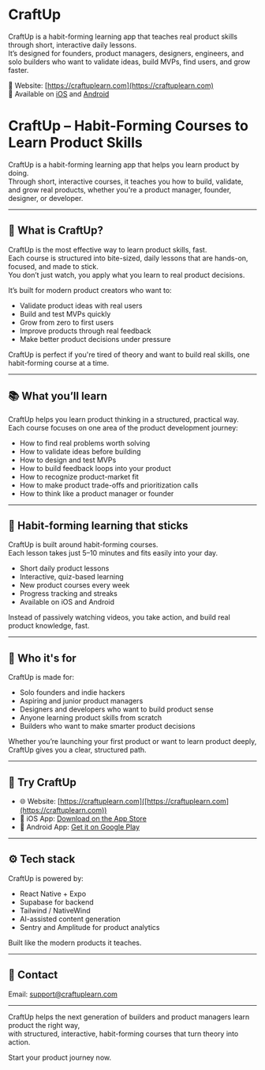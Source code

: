 # CraftUp

CraftUp is a habit-forming learning app that teaches real product skills through short, interactive daily lessons.  
It’s designed for founders, product managers, designers, engineers, and solo builders who want to validate ideas, build MVPs, find users, and grow faster.

📲 Website: [https://craftuplearn.com](https://craftuplearn.com)  
📱 Available on [iOS]([https://apps.apple.com/us/app/craftup-learn-product-skills/id6748829614](https://apps.apple.com/us/app/craftup-learn-product-skills/id6748829614)) and [Android]([https://play.google.com/store/apps/details?id=com.andreamezzadra.craftup](https://play.google.com/store/apps/details?id=com.andreamezzadra.craftup))

# CraftUp – Habit-Forming Courses to Learn Product Skills

CraftUp is a habit-forming learning app that helps you learn product by doing.  
Through short, interactive courses, it teaches you how to build, validate, and grow real products, whether you're a product manager, founder, designer, or developer.

---

## 🚀 What is CraftUp?

CraftUp is the most effective way to learn product skills, fast.  
Each course is structured into bite-sized, daily lessons that are hands-on, focused, and made to stick.  
You don’t just watch, you apply what you learn to real product decisions.

It’s built for modern product creators who want to:

- Validate product ideas with real users
- Build and test MVPs quickly
- Grow from zero to first users
- Improve products through real feedback
- Make better product decisions under pressure

CraftUp is perfect if you're tired of theory and want to build real skills, one habit-forming course at a time.

---

## 📚 What you’ll learn

CraftUp helps you learn product thinking in a structured, practical way.  
Each course focuses on one area of the product development journey:

- How to find real problems worth solving
- How to validate ideas before building
- How to design and test MVPs
- How to build feedback loops into your product
- How to recognize product-market fit
- How to make product trade-offs and prioritization calls
- How to think like a product manager or founder

---

## 🔁 Habit-forming learning that sticks

CraftUp is built around habit-forming courses.  
Each lesson takes just 5–10 minutes and fits easily into your day.

- Short daily product lessons
- Interactive, quiz-based learning
- New product courses every week
- Progress tracking and streaks
- Available on iOS and Android

Instead of passively watching videos, you take action, and build real product knowledge, fast.

---

## 🧠 Who it's for

CraftUp is made for:
- Solo founders and indie hackers
- Aspiring and junior product managers
- Designers and developers who want to build product sense
- Anyone learning product skills from scratch
- Builders who want to make smarter product decisions

Whether you’re launching your first product or want to learn product deeply, CraftUp gives you a clear, structured path.

---

## 📲 Try CraftUp

- 🌐 Website: [https://craftuplearn.com]([https://craftuplearn.com](https://craftuplearn.com))
- 📱 iOS App: [Download on the App Store]([https://apps.apple.com/us/app/craftup-learn-product-skills/id6748829614](https://apps.apple.com/us/app/craftup-learn-product-skills/id6748829614))
- 🤖 Android App: [Get it on Google Play]([https://play.google.com/store/apps/details?id=com.andreamezzadra.craftup](https://play.google.com/store/apps/details?id=com.andreamezzadra.craftup))

---

## ⚙️ Tech stack

CraftUp is powered by:
- React Native + Expo
- Supabase for backend
- Tailwind / NativeWind
- AI-assisted content generation
- Sentry and Amplitude for product analytics

Built like the modern products it teaches.

---

## 💬 Contact

Email: [support@craftuplearn.com](mailto:support@craftuplearn.com)

---

CraftUp helps the next generation of builders and product managers learn product the right way,  
with structured, interactive, habit-forming courses that turn theory into action.

Start your product journey now.
